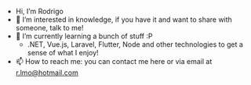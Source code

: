 - Hi, I’m Rodrigo
- 👀 I’m interested in knowledge, if you have it and want to share with someone, talk to me!
- 🌱 I’m currently learning a bunch of stuff :P
  - .NET, Vue.js, Laravel, Flutter, Node and other technologies to get a sense of what I enjoy!
- 📫 How to reach me: you can contact me here or via email at r.lmo@hotmail.com

<!---
rlmo/rlmo is a ✨ special ✨ repository because its `README.md` (this file) appears on your GitHub profile.
You can click the Preview link to take a look at your changes.
--->
